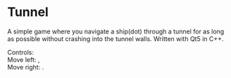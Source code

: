 Tunnel
======

A simple game where you navigate a ship(dot) through a tunnel for as long as possible without crashing into the tunnel walls. Written with Qt5 in C++.

Controls:  
Move left: ,  
Move right: .  
